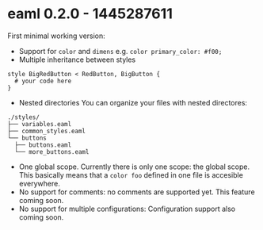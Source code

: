 
# eaml 0.2.0 - 1445287611

First minimal working version:
- Support for `color` and `dimens` e.g. `color primary_color: #f00;`
- Multiple inheritance between styles
```
style BigRedButton < RedButton, BigButton {
  # your code here
}
```
- Nested directories
  You can organize your files with nested directores:
```
./styles/
├── variables.eaml
├── common_styles.eaml
└── buttons
  ├── buttons.eaml
  └── more_buttons.eaml
```
- One global scope.
  Currently there is only one scope: the global scope. This basically
  means that a `color foo` defined in one file is accesible everywhere.
- No support for comments: no comments are supported yet. This feature
  coming soon.
- No support for multiple configurations: Configuration support also
  coming soon.


